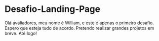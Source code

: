 # Desafio-Landing-Page

Olá avaliadores, meu nome é William, e este é apenas o primeiro desafio.
Espero que esteja tudo de acordo.
Pretendo realizar grandes projetos em breve.
Até logo!
